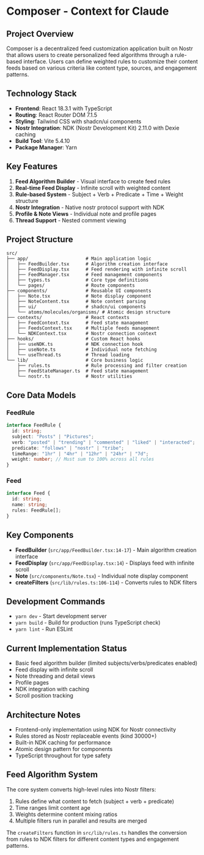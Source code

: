 # Composer - Context for Claude

## Project Overview

Composer is a decentralized feed customization application built on Nostr that allows users to create personalized feed algorithms through a rule-based interface. Users can define weighted rules to customize their content feeds based on various criteria like content type, sources, and engagement patterns.

## Technology Stack

- **Frontend**: React 18.3.1 with TypeScript
- **Routing**: React Router DOM 7.1.5
- **Styling**: Tailwind CSS with shadcn/ui components
- **Nostr Integration**: NDK (Nostr Development Kit) 2.11.0 with Dexie caching
- **Build Tool**: Vite 5.4.10
- **Package Manager**: Yarn

## Key Features

1. **Feed Algorithm Builder** - Visual interface to create feed rules
2. **Real-time Feed Display** - Infinite scroll with weighted content
3. **Rule-based System** - Subject + Verb + Predicate + Time + Weight structure
4. **Nostr Integration** - Native nostr protocol support with NDK
5. **Profile & Note Views** - Individual note and profile pages
6. **Thread Support** - Nested comment viewing

## Project Structure

```
src/
├── app/                     # Main application logic
│   ├── FeedBuilder.tsx      # Algorithm creation interface
│   ├── FeedDisplay.tsx      # Feed rendering with infinite scroll
│   ├── FeedManager.tsx      # Feed management components
│   ├── types.ts             # Core type definitions
│   └── pages/               # Route components
├── components/              # Reusable UI components
│   ├── Note.tsx             # Note display component
│   ├── NoteContent.tsx      # Note content parsing
│   ├── ui/                  # shadcn/ui components
│   └── atoms/molecules/organisms/ # Atomic design structure
├── contexts/                # React contexts
│   ├── FeedContext.tsx      # Feed state management
│   ├── FeedsContext.tsx     # Multiple feeds management
│   └── NDKContext.tsx       # Nostr connection context
├── hooks/                   # Custom React hooks
│   ├── useNDK.ts            # NDK connection hook
│   ├── useNote.ts           # Individual note fetching
│   └── useThread.ts         # Thread loading
└── lib/                     # Core business logic
    ├── rules.ts             # Rule processing and filter creation
    ├── FeedStateManager.ts  # Feed state management
    └── nostr.ts             # Nostr utilities
```

## Core Data Models

### FeedRule
```typescript
interface FeedRule {
  id: string;
  subject: "Posts" | "Pictures";
  verb: "posted" | "trending" | "commented" | "liked" | "interacted";
  predicate: "follows" | "nostr" | "tribe";
  timeRange: "1hr" | "4hr" | "12hr" | "24hr" | "7d";
  weight: number; // Must sum to 100% across all rules
}
```

### Feed
```typescript
interface Feed {
  id: string;
  name: string;
  rules: FeedRule[];
}
```

## Key Components

- **FeedBuilder** (`src/app/FeedBuilder.tsx:14-17`) - Main algorithm creation interface
- **FeedDisplay** (`src/app/FeedDisplay.tsx:14`) - Displays feed with infinite scroll
- **Note** (`src/components/Note.tsx`) - Individual note display component
- **createFilters** (`src/lib/rules.ts:106-114`) - Converts rules to NDK filters

## Development Commands

- `yarn dev` - Start development server
- `yarn build` - Build for production (runs TypeScript check)
- `yarn lint` - Run ESLint

## Current Implementation Status

- Basic feed algorithm builder (limited subjects/verbs/predicates enabled)
- Feed display with infinite scroll
- Note threading and detail views
- Profile pages
- NDK integration with caching
- Scroll position tracking

## Architecture Notes

- Frontend-only implementation using NDK for Nostr connectivity
- Rules stored as Nostr replaceable events (kind 30000+)
- Built-in NDK caching for performance
- Atomic design pattern for components
- TypeScript throughout for type safety

## Feed Algorithm System

The core system converts high-level rules into Nostr filters:
1. Rules define what content to fetch (subject + verb + predicate)
2. Time ranges limit content age
3. Weights determine content mixing ratios
4. Multiple filters run in parallel and results are merged

The `createFilters` function in `src/lib/rules.ts` handles the conversion from rules to NDK filters for different content types and engagement patterns.